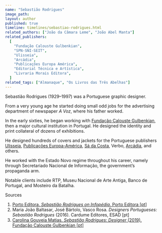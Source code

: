 ```yaml
---
name: "Sebastião Rodrigues"
image_path:
layout: author
published: true
timeline: timelines/sebastiao-rodrigues.html
related_authors: ["João da Câmara Leme", "João Abel Manta"]
related_publishers:
  [
    "Fundação Calouste Gulbenkian",
    "SPN-SNI-SEIT",
    "Ulisseia",
    "Arcádia",
    "Publicações Europa América",
    "Editorial Técnica e Artística",
    "Livraria Morais Editora",
  ]
related_tags: ["Almanaque", "Os Livros das Três Abelhas"]
---
```


Sebastião Rodrigues (1929–1997) was a Portuguese graphic designer.

From a very young age he started doing small odd jobs for the advertising department of newspaper _A Voz_, where his father worked.

In the early sixties, he began working with <a class="text cat-link publisher" href="/publishers/Fundação Calouste Gulbenkian/">Fundação Calouste Gulbenkian</a>, then a major cultural institution in Portugal. He designed the identity and print collateral of dozens of exhibitions.

He designed hundreds of covers and jackets for the Portuguese publishers <a class="text cat-link publisher" href="/publishers/Ulisseia/">Ulisseia</a>, <a class="text cat-link publisher" href="/publishers/Publicações Europa-América/">Publicações Europa-América</a>, <a class="text cat-link publisher" href="/publishers/Sá da Costa/">Sá da Costa</a>, Verbo, <a class="text cat-link publisher" href="/publishers/Arcádia/">Arcádia</a>, and others.

He worked with the Estado Novo regime throughout his career, namely through Secretariado Nacional de Informação, the government’s propaganda arm.

Notable clients include RTP, Museu Nacional de Arte Antiga, Banco de Portugal, and Mosteiro da Batalha.

<span class="fn-title" >Sources</span>

<ol class="footnotes">
<li><a class="fn-link" href="https://www.infopedia.pt/$sebastiao-rodrigues">Porto Editora. <cite>Sebastião Rodrigues on Infopédia</cite>. Porto Editora [pt]</a></li>
<li>Maria João Baltasar, José Bártolo, Vasco Rosa. <cite>Designers Portugueses: Sebastião Rodrigues</cite> (2016). Cardume Editores, ESAD [pt]</li>
<li><a class="fn-link" href="https://gulbenkian.pt/historia-das-exposicoes/exhibitions/971/">Carolina Gouveia Matias. <cite>Sebastião Rodrigues: Designer</cite> (2019). Fundação Calouste Gulbenkian [pt]</a></li>

</ol>
